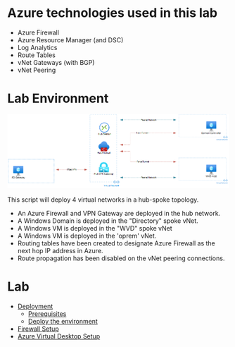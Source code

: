 
# Azure technologies used in this lab

- Azure Firewall
- Azure Resource Manager (and DSC)
- Log Analytics
- Route Tables
- vNet Gateways (with BGP)
- vNet Peering

# Lab Environment

![Image of Lab Environment](https://github.com/MSBrett/azfw_hybrid/raw/master/resources/AZFW_AIO.png)

This script will deploy 4 virtual networks in a hub-spoke topology.

- An Azure Firewall and VPN Gateway are deployed in the hub network.
- A Windows Domain is deployed in the "Directory" spoke vNet.
- A Windows VM is deployed in the "WVD" spoke vNet
- A Windows VM is deployed in the 'oprem' vNet.
- Routing tables have been created to designate Azure Firewall as the next hop IP address in Azure.
- Route propagation has been disabled on the vNet peering connections.

# Lab

- [Deployment](https://github.com/MSBrett/azfw_hybrid/blob/master/docs/DEPLOY.md)
  - [Prerequisites](https://github.com/MSBrett/azfw_hybrid/blob/master/docs/DEPLOY.md#prerequisites)
  - [Deploy the environment](https://github.com/MSBrett/azfw_hybrid/blob/master/docs/DEPLOY.md#deploying-the-environment)
- [Firewall Setup](https://github.com/MSBrett/azfw_hybrid/blob/master/docs/AZFW_SETUP.md)
- [Azure Virtual Desktop Setup](https://github.com/MSBrett/azfw_hybrid/blob/master/docs/AVD_SETUP.md)
